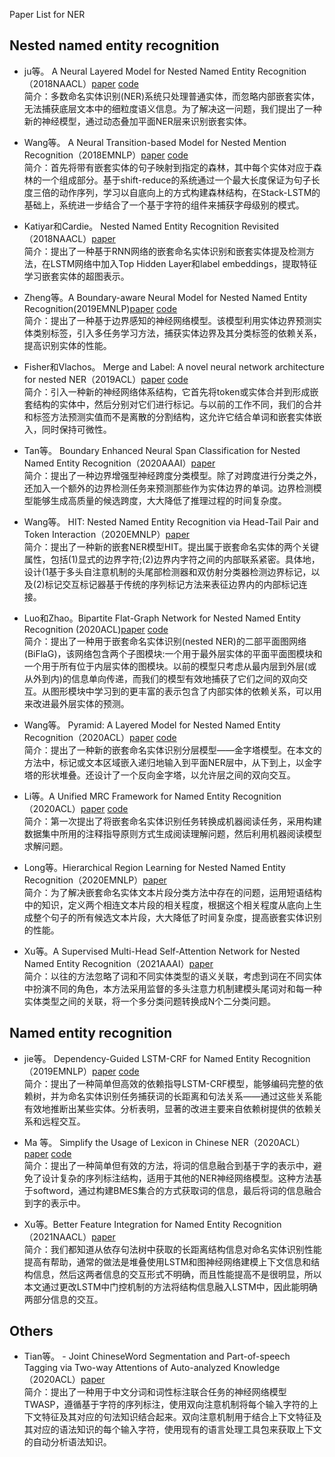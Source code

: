 Paper List for NER

## Nested named entity recognition

- ju等。 A Neural Layered Model for Nested Named Entity Recognition（2018NAACL）[paper](https://www.aclweb.org/anthology/N18-1131/) [code](https://github.com/meizhiju/layered-bilstm-crf)
<br>简介：多数命名实体识别(NER)系统只处理普通实体，而忽略内部嵌套实体，无法捕获底层文本中的细粒度语义信息。为了解决这一问题，我们提出了一种新的神经模型，通过动态叠加平面NER层来识别嵌套实体。

- Wang等。 A Neural Transition-based Model for Nested Mention Recognition（2018EMNLP）[paper](https://www.aclweb.org/anthology/D18-1124/) [code](https://github.com/fishjh2/merge_label)
<br>简介：首先将带有嵌套实体的句子映射到指定的森林，其中每个实体对应于森林的一个组成部分。基于shift-reduce的系统通过一个最大长度保证为句子长度三倍的动作序列，学习以自底向上的方式构建森林结构，在Stack-LSTM的基础上，系统进一步结合了一个基于字符的组件来捕获字母级别的模式。

- Katiyar和Cardie。 Nested Named Entity Recognition Revisited（2018NAACL）[paper](https://www.aclweb.org/anthology/N18-1079/)
<br>简介：提出了一种基于RNN网络的嵌套命名实体识别和嵌套实体提及检测方法，在LSTM网络中加入Top Hidden Layer和label embeddings，提取特征学习嵌套实体的超图表示。

- Zheng等。A Boundary-aware Neural Model for Nested Named Entity Recognition(2019EMNLP)[paper](https://www.aclweb.org/anthology/D19-1034/) [code](https://github.com/thecharm/boundary-aware-nested-ner)
<br>简介：提出了一种基于边界感知的神经网络模型。该模型利用实体边界预测实体类别标签，引入多任务学习方法，捕获实体边界及其分类标签的依赖关系，提高识别实体的性能。

- Fisher和Vlachos。 Merge and Label: A novel neural network architecture for nested NER（2019ACL）[paper](https://www.aclweb.org/anthology/P19-1585.pdf)  [code](https://github.com/fishjh2/merge_label)
<br>简介：引入一种新的神经网络体系结构，它首先将token或实体合并到形成嵌套结构的实体中，然后分别对它们进行标记。与以前的工作不同，我们的合并和标签方法预测实值而不是离散的分割结构，这允许它结合单词和嵌套实体嵌入，同时保持可微性。

- Tan等。 Boundary Enhanced Neural Span Classification for Nested Named Entity Recognition（2020AAAI）[paper](http://www.researchgate.net/publication/342542944_Boundary_Enhanced_Neural_Span_Classification_for_Nested_Named_Entity_Recognition)
<br>简介：提出了一种边界增强型神经跨度分类模型。除了对跨度进行分类之外，还加入一个额外的边界检测任务来预测那些作为实体边界的单词。边界检测模型能够生成高质量的候选跨度，大大降低了推理过程的时间复杂度。

- Wang等。 HIT: Nested Named Entity Recognition via Head-Tail Pair and Token Interaction（2020EMNLP）[paper](https://www.researchgate.net/publication/347234290_HIT_Nested_Named_Entity_Recognition_via_Head-Tail_Pair_and_Token_Interaction)
<br>简介：提出了一种新的嵌套NER模型HIT。提出属于嵌套命名实体的两个关键属性，包括(1)显式的边界字符;(2)边界内字符之间的内部联系紧密。具体地，设计(1基于多头自注意机制的头尾部检测器和双仿射分类器检测边界标记，以及(2)标记交互标记器基于传统的序列标记方法来表征边界内的内部标记连接。

- Luo和Zhao。Bipartite Flat-Graph Network for Nested Named Entity Recognition (2020ACL)[paper](https://www.aclweb.org/anthology/2020.acl-main.571/)  [code](https://github.com/cslydia/BiFlaG)
<br>简介：提出了一种用于嵌套命名实体识别(nested NER)的二部平面图网络(BiFlaG)，该网络包含两个子图模块:一个用于最外层实体的平面平面图模块和一个用于所有位于内层实体的图模块。以前的模型只考虑从最内层到外层(或从外到内)的信息单向传递，而我们的模型有效地捕获了它们之间的双向交互。从图形模块中学习到的更丰富的表示包含了内部实体的依赖关系，可以用来改进最外层实体的预测。

- Wang等。 Pyramid: A Layered Model for Nested Named Entity Recognition（2020ACL）[paper](https://www.aclweb.org/anthology/2020.acl-main.525/) [code](https://github.com/Nicozwy/Pyramid)
<br>简介：提出了一种新的嵌套命名实体识别分层模型——金字塔模型。在本文的方法中，标记或文本区域嵌入递归地输入到平面NER层中，从下到上，以金字塔的形状堆叠。还设计了一个反向金字塔，以允许层之间的双向交互。

- Li等。A Unified MRC Framework for Named Entity Recognition（2020ACL）[paper](https://www.aclweb.org/anthology/2020.acl-main.519/)  [code](https://github.com/ShannonAI/mrc-for-flat-nested-ner)
<br>简介：第一次提出了将嵌套命名实体识别任务转换成机器阅读任务，采用构建数据集中所用的注释指导原则方式生成阅读理解问题，然后利用机器阅读模型求解问题。

- Long等。Hierarchical Region Learning for Nested Named Entity Recognition（2020EMNLP）[paper](https://www.aclweb.org/anthology/2020.findings-emnlp.430/)
<br>简介：为了解决嵌套命名实体文本片段分类方法中存在的问题，运用短语结构中的知识，定义两个相连文本片段的相关程度，根据这个相关程度从底向上生成整个句子的所有候选文本片段，大大降低了时间复杂度，提高嵌套实体识别的性能。

- Xu等。A Supervised Multi-Head Self-Attention Network for Nested Named Entity Recognition（2021AAAI）[paper](https://www.aaai.org/AAAI21Papers/AAAI-6288.XuY.pdf)
<br>简介：以往的方法忽略了词和不同实体类型的语义关联，考虑到词在不同实体中扮演不同的角色，本方法采用监督的多头注意力机制建模头尾词对和每一种实体类型之间的关联，将一个多分类问题转换成N个二分类问题。

## Named entity recognition
- jie等。 Dependency-Guided LSTM-CRF for Named Entity Recognition（2019EMNLP）[paper](https://www.aclweb.org/anthology/D19-1399.pdf)  [code](http://www.statnlp.org/research/information-extraction)
<br>简介：提出了一种简单但高效的依赖指导LSTM-CRF模型，能够编码完整的依赖树，并为命名实体识别任务捕获词的长距离和句法关系——通过这些关系能有效地推断出某些实体。分析表明，显著的改进主要来自依赖树提供的依赖关系和远程交互。

- Ma 等。 Simplify the Usage of Lexicon in Chinese NER（2020ACL）[paper](https://www.researchgate.net/publication/335233357_Simplify_the_Usage_of_Lexicon_in_Chinese_NER)  [code](https://github.com/v-mipeng/LexiconAugmentedNER)
<br>简介：提出了一种简单但有效的方法，将词的信息融合到基于字的表示中，避免了设计复杂的序列标注结构，适用于其他的NER神经网络模型。这种方法基于softword，通过构建BMES集合的方式获取词的信息，最后将词的信息融合到字的表示中。

- Xu等。Better Feature Integration for Named Entity Recognition（2021NAACL）[paper](https://arxiv.org/abs/2104.05316)
<br>简介：我们都知道从依存句法树中获取的长距离结构信息对命名实体识别性能提高有帮助，通常的做法是堆叠使用LSTM和图神经网络建模上下文信息和结构信息，然后这两者信息的交互形式不明确，而且性能提高不是很明显，所以本文通过更改LSTM中门控机制的方法将结构信息融入LSTM中，因此能明确两部分信息的交互。

## Others
- Tian等。 - Joint ChineseWord Segmentation and Part-of-speech Tagging via Two-way Attentions of Auto-analyzed Knowledge（2020ACL）[paper](https://www.aclweb.org/anthology/2020.acl-main.735/)
<br>简介：提出了一种用于中文分词和词性标注联合任务的神经网络模型TWASP，遵循基于字符的序列标注，使用双向注意机制将每个输入字符的上下文特征及其对应的句法知识结合起来。双向注意机制用于结合上下文特征及其对应的语法知识的每个输入字符，使用现有的语言处理工具包来获取上下文的自动分析语法知识。
